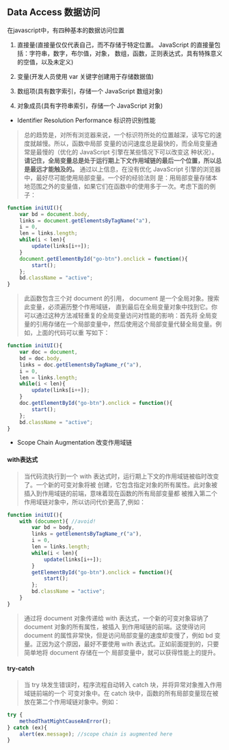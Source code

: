 ## Data Access 数据访问

在javascript中，有四种基本的数据访问位置

1. 直接量(直接量仅仅代表自己，而不存储于特定位置。 JavaScript 的直接量包括：字符串，数字，布尔值，对象，
数组，函数，正则表达式，具有特殊意义的空值，以及未定义)

2. 变量(开发人员使用 var 关键字创建用于存储数据值)

3. 数组项(具有数字索引，存储一个 JavaScript 数组对象)

4. 对象成员(具有字符串索引，存储一个 JavaScript 对象)

+ Identifier Resolution Performance 标识符识别性能

> 总的趋势是，对所有浏览器来说，一个标识符所处的位置越深，读写它的速度就越慢。所以，函数中局部
变量的访问速度总是最快的，而全局变量通常是最慢的（优化的 JavaScript 引擎在某些情况下可以改变这
种状况）。**请记住，全局变量总是处于运行期上下文作用域链的最后一个位置，所以总是最远才能触及的。**
通过以上信息，在没有优化 JavaScript 引擎的浏览器中，最好尽可能使用局部变量。一个好的经验法则
是：用局部变量存储本地范围之外的变量值，如果它们在函数中的使用多于一次。考虑下面的例子：

```javascript
function initUI(){
	var bd = document.body,
	links = document.getElementsByTagName("a"),
	i = 0,
	len = links.length;
	while(i < len){
		update(links[i++]);
	}
	document.getElementById("go-btn").onclick = function(){
		start();
	};
	bd.className = "active";
}
```

> 此函数包含三个对 document 的引用， document 是一个全局对象。搜索此变量，必须遍历整个作用域链，
直到最后在全局变量对象中找到它。你可以通过这种方法减轻重复的全局变量访问对性能的影响：首先将
全局变量的引用存储在一个局部变量中，然后使用这个局部变量代替全局变量。例如，上面的代码可以重
写如下：

```javascript
function initUI(){
	var doc = document,
	bd = doc.body,
	links = doc.getElementsByTagName_r("a"),
	i = 0,
	len = links.length;
	while(i < len){
		update(links[i++]);
	}
	doc.getElementById("go-btn").onclick = function(){
		start();
	};
	bd.className = "active";
}
```
+ Scope Chain Augmentation 改变作用域链

#### with表达式

> 当代码流执行到一个 with 表达式时，运行期上下文的作用域链被临时改变了。一个新的可变对象将被
创建，它包含指定对象的所有属性。此对象被插入到作用域链的前端，意味着现在函数的所有局部变量都
被推入第二个作用域链对象中，所以访问代价更高了,例如：

```javascript
function initUI(){
	with (document){ //avoid!
		var bd = body,
		links = getElementsByTagName_r("a"),
		i = 0,
		len = links.length;
		while(i < len){
			update(links[i++]);
		}
		getElementById("go-btn").onclick = function(){
			start();
		};
		bd.className = "active";
	}
}
```

> 通过将 document 对象传递给 with 表达式，一个新的可变对象容纳了 document 对象的所有属性，被插入
到作用域链的前端。这使得访问 document 的属性非常快，但是访问局部变量的速度却变慢了，例如 bd 变
量。正因为这个原因，最好不要使用 with 表达式。正如前面提到的，只要简单地将 document 存储在一个
局部变量中，就可以获得性能上的提升。

#### try-catch

> 当 try 块发生错误时，程序流程自动转入 catch 块，并将异常对象推入作用域链前端的一个
可变对象中。在 catch 块中，函数的所有局部变量现在被放在第二个作用域链对象中。例如：

```javascript
try {
	methodThatMightCauseAnError();
} catch (ex){
	alert(ex.message); //scope chain is augmented here
}
```



